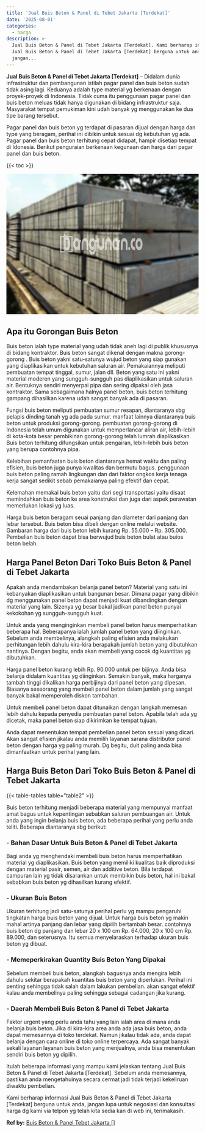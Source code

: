 ```yaml
---
title: 'Jual Buis Beton & Panel di Tebet Jakarta [Terdekat]'
date: '2025-08-01'
categories:
  - harga
description: >-
  Jual Buis Beton & Panel di Tebet Jakarta [Terdekat]. Kami berharap informasi
  Jual Buis Beton & Panel di Tebet Jakarta [Terdekat] berguna untuk anda,
  jangan...
---
```


**Jual Buis Beton & Panel di Tebet Jakarta \[Terdekat\]** – Didalam dunia infrastruktur dan pembangunan istilah pagar panel dan buis beton sudah tidak asing lagi. Keduanya adalah type material yg berkenaan dengan proyek-proyek di Indonesia. Tidak cuma itu penggunaan pagar panel dan buis beton meluas tidak hanya digunakan di bidang infrastruktur saja. Masyarakat tempat pemukiman kini udah banyak yg menggunakan ke dua tipe barang tersebut.

Pagar panel dan buis beton yg terdapat di pasaran dijual dengan harga dan type yang beragam, perihal ini dibikin untuk sesuai dg kebutuhan yg ada. Pagar panel dan buis beton terhitung cepat didapat, hampir disetiap tempat di Idonesia. Berikut penguraian berkenaan kegunaan dan harga dari pagar panel dan buis beton.

{{< toc >}}

![](/images/jual-panel-buis-beton-murah-01.png)

## Apa itu Gorongan Buis Beton

Buis beton ialah type material yang udah tidak aneh lagi di publik khususnya di bidang kontraktor. Buis beton sangat dikenal dengan makna gorong-gorong . Buis beton yakni satu-satunya wujud beton yang siap gunakan yang diaplikasikan untuk kebutuhan saluran air. Pemakaiannya meliputi pembuatan tempat tinggal, sumur, jalan dll. Beton yang satu ini yakni material moderen yang sungguh-sungguh pas diaplikasikan untuk saluran air. Bentuknya sendiri menyerpai pipa dan sering dipakai oleh jasa kontraktor. Sama sebagaimana halnya panel beton, buis beton terhitung gampang dihasilkan karena udah sangat banyak ada di pasaran.

Fungsi buis beton meliputi pembuatan sumur resapan, diantaranya sbg pelapis dinding tanah yg ada pada sumur. manfaat lainnya diantaranya buis beton untuk produksi gorong-gorong. pembuatan gorong-gorong di Indonesia telah umum digunakan untuk memperlancar aliran air, lebih-lebih di kota-kota besar pembikinan gorong-gorong telah lumrah diaplikasikan. Buis beton terhitung difungsikan untuk pengairan, lebih-lebih buis beton yang berupa contohnya pipa.

Kelebihan pemanfaatan buis beton diantaranya hemat waktu dan paling efisien, buis beton juga punya kwalitas dan bermutu bagus. penggunaan buis beton paling ramah lingkungan dan dari faktor ongkos kerja tenaga kerja sangat sedikit sebab pemakaianya paling efektif dan cepat.

Kelemahan memakai buis beton yaitu dari segi transportasi yaitu disaat memindahkan buis beton ke area konstruksi dan juga dari aspek perawatan memerlukan lokasi yg luas.

Harga buis beton beragam seuai panjang dan diameter dari panjang dan lebar tersebut. Buis beton bisa dibeli dengan online melalui website. Gambaran harga dari buis beton lebih kurang Rp. 55.000 – Rp. 305.000. Pembelian buis beton dapat bisa berwujud buis beton bulat atau buios beton belah.

## Harga Panel Beton Dari Toko Buis Beton & Panel di Tebet Jakarta

Apakah anda mendambakan belanja panel beton? Material yang satu ini kebanyakan diaplikasikan untuk bangunan besar. Dimana pagar yang dibikin dg menggunakan panel beton dapat menjadi kuat dibandingkan dengan material yang lain. Sizenya yg besar bakal jadikan panel beton punyai kekokohan yg sungguh-sungguh kuat.

Untuk anda yang menginginkan membeli panel beton harus memperhatikan beberapa hal. Beberapanya ialah jumlah panel beton yang diinginkan. Sebelum anda membelinya, alangkah paling efisien anda melakukan perhitungan lebih dahulu kira-kira berapakah jumlah beton yang dibutuhkan nantinya. Dengan begitu, anda akan membeli yang cocok dg kuantitas yg dibutuhkan.

Harga panel beton kurang lebih Rp. 90.000 untuk per bijinya. Anda bisa belanja didalam kuantitas yg diinginkan. Semakin banyak, maka harganya tambah tinggi dikalikan harga perbijinya dari panel beton yang dipesan. Biasanya seseorang yang membeli panel beton dalam jumlah yang sangat banyak bakal memperoleh diskon tambahan.

Untuk membeli panel beton dapat ditunaikan dengan langkah memesan lebih dahulu kepada penyedia pembuatan panel beton. Apabila telah ada yg dicetak, maka panel beton siap dikirimkan ke tempat tujuan.

Anda dapat menentukan tempat pembelian panel beton sesuai yang dicari. Akan sangat efisien jikalau anda memilih layanan sarana distributor panel beton dengan harga yg paling murah. Dg begitu, duit paling anda bisa dimanfaatkan untuk perihal yang lain.

## Harga Buis Beton Dari Toko Buis Beton & Panel di Tebet Jakarta

{{< table-tables table="table2" >}}

Buis beton terhitung menjadi beberapa material yang mempunyai manfaat amat bagus untuk kepentingan sebabkan saluran pembuangan air. Untuk anda yang ingin belanja buis beton, ada beberapa perihal yang perlu anda teliti. Beberapa diantaranya sbg berikut:

### \- Bahan Dasar Untuk Buis Beton & Panel di Tebet Jakarta

Bagi anda yg menghendaki membeli buis beton harus memperhatikan material yg diaplikasikan. Buis beton yang memiliki kualitas baik diproduksi dengan material pasir, semen, air dan additive beton. Bila terdapat campuran lain yg tidak disarankan untuk membikin buis beton, hal ini bakal sebabkan buis beton yg dihasilkan kurang efektif.

### \- Ukuran Buis Beton

Ukuran terhitung jadi satu-satunya perihal perlu yg mampu pengaruhi tingkatan harga buis beton yang dijual. Untuk harga buis beton yg makin mahal artinya panjang dan lebar yang dipilih bertambah besar. contohnya buis beton dg panjang dan lebar 20 x 100 cm Rp. 64.000, 20 x 100 cm Rp. 89.000, dan seterusnya. Itu semua menyelaraskan terhadap ukuran buis beton yg dibuat.

### \- Memeperkirakan Quantity Buis Beton Yang Dipakai

Sebelum membeli buis beton, alangkah bagusnya anda mengira lebih dahulu sekitar berapakah kuantitas buis beton yang diperlukan. Perihal ini penting sehingga tidak salah dalam lakukan pembelian. akan sangat efektif kalau anda membelinya paling sehingga sebagai cadangan jika kurang.

### \- Daerah Membeli Buis Beton & Panel di Tebet Jakarta

Faktor urgent yang perlu anda tahu yang lain ialah area di mana anda belanja buis beton. Jika di kira-kira area anda ada jasa buis beton, anda dapat memesannya di toko terdekat. Namun jikalau tidak ada, anda dapat belanja dengan cara online di toko online terpercaya. Ada sangat banyak sekali layanan layanan buis beton yang menjualnya, anda bisa menentukan sendiri buis beton yg dipilih.

Itulah beberapa informasi yang mampu kami jelaskan tentang Jual Buis Beton & Panel di Tebet Jakarta \[Terdekat\]. Sebelum anda memesannya, pastikan anda mengetahuinya secara cermat jadi tidak terjadi kekeliruan diwaktu pembelian.

Kami berharap informasi Jual Buis Beton & Panel di Tebet Jakarta \[Terdekat\] berguna untuk anda, jangan lupa untuk negosiasi dan konsultasi harga dg kami via telpon yg telah kita sedia kan di web ini, terimakasih.

**Ref by:** [Buis Beton & Panel Tebet Jakarta []](https://id.wikipedia.org/wiki/Buis)
